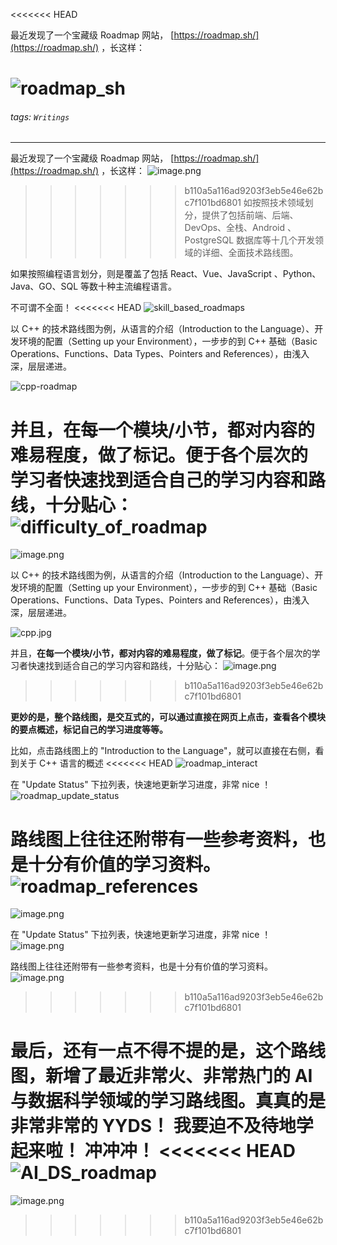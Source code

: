 <<<<<<< HEAD


最近发现了一个宝藏级 Roadmap 网站， [https://roadmap.sh/](https://roadmap.sh/) ，长这样：

![roadmap_sh](http://cdn.talkaboutos.top/roadmap_sh.png)
=======
###### tags: `Writings` 

---

最近发现了一个宝藏级 Roadmap 网站， [https://roadmap.sh/](https://roadmap.sh/) ，长这样：
![image.png](https://cdn.nlark.com/yuque/0/2023/png/148899/1695998754311-cb9af523-0422-4c4e-be29-360525b51acd.png#averageHue=%230f1728&clientId=u4cf9c7a9-dbb4-4&from=paste&height=967&id=ueb5df3e7&originHeight=967&originWidth=901&originalType=binary&ratio=1&rotation=0&showTitle=false&size=71283&status=done&style=stroke&taskId=u35ab7d55-0eaa-4cc3-93d1-bc9dc34a657&title=&width=901)
>>>>>>> b110a5a116ad9203f3eb5e46e62bc7f101bd6801
如按照技术领域划分，提供了包括前端、后端、DevOps、全栈、Android 、PostgreSQL 数据库等十几个开发领域的详细、全面技术路线图。

如果按照编程语言划分，则是覆盖了包括 React、Vue、JavaScript 、Python、Java、GO、SQL 等数十种主流编程语言。

不可谓不全面！
<<<<<<< HEAD
![skill_based_roadmaps](http://cdn.talkaboutos.top/skill_based_roadmaps.png)

以 C++ 的技术路线图为例，从语言的介绍（Introduction to the Language）、开发环境的配置（Setting up your Environment），一步步的到 C++ 基础（Basic Operations、Functions、Data Types、Pointers and References），由浅入深，层层递进。

![cpp-roadmap](http://cdn.talkaboutos.top/cpp-roadmap.jpg)

并且，**在每一个模块/小节，都对内容的难易程度，做了标记**。便于各个层次的学习者快速找到适合自己的学习内容和路线，十分贴心：
![difficulty_of_roadmap](http://cdn.talkaboutos.top/difficulty_of_roadmap.png)
=======
![image.png](https://cdn.nlark.com/yuque/0/2023/png/148899/1695995150841-5249b71c-4961-43fc-8fab-45fde9553bf9.png#averageHue=%230e1627&clientId=u47caa1ec-5f2a-4&from=paste&height=541&id=u2e82d649&originHeight=541&originWidth=859&originalType=binary&ratio=1&rotation=0&showTitle=false&size=49448&status=done&style=none&taskId=u9603f017-bdaf-4581-87a5-9b947c85aeb&title=&width=859)

以 C++ 的技术路线图为例，从语言的介绍（Introduction to the Language）、开发环境的配置（Setting up your Environment），一步步的到 C++ 基础（Basic Operations、Functions、Data Types、Pointers and References），由浅入深，层层递进。

![cpp.jpg](https://cdn.nlark.com/yuque/0/2023/jpeg/148899/1695995911778-bc766df7-0296-406e-84a8-f4b55e2d5461.jpeg#averageHue=%23f7f3dd&clientId=u47caa1ec-5f2a-4&from=paste&height=15219&id=ud70441d5&originHeight=15219&originWidth=5605&originalType=binary&ratio=1&rotation=0&showTitle=false&size=4227239&status=done&style=stroke&taskId=u7b203ffb-05cd-4616-9c67-87a86e0b045&title=&width=5605)

并且，**在每一个模块/小节，都对内容的难易程度，做了标记**。便于各个层次的学习者快速找到适合自己的学习内容和路线，十分贴心：
![image.png](https://cdn.nlark.com/yuque/0/2023/png/148899/1695996801089-d15268c8-5bb9-4e39-b739-2238417274be.png#averageHue=%23e6e6e6&clientId=u8811c19c-d3be-4&from=paste&height=203&id=u00519bbf&originHeight=203&originWidth=313&originalType=binary&ratio=1&rotation=0&showTitle=false&size=10812&status=done&style=stroke&taskId=ud0df1197-7cc6-448a-ad2c-f42493bfe0f&title=&width=313)
>>>>>>> b110a5a116ad9203f3eb5e46e62bc7f101bd6801

**更妙的是，整个路线图，是交互式的，可以通过直接在网页上点击，查看各个模块的要点概述，标记自己的学习进度等等。**

比如，点击路线图上的 "Introduction to the Language"，就可以直接在右侧，看到关于 C++ 语言的概述
<<<<<<< HEAD
![roadmap_interact](http://cdn.talkaboutos.top/roadmap_interact.png)

在 "Update Status" 下拉列表，快速地更新学习进度，非常 nice ！
![roadmap_update_status](http://cdn.talkaboutos.top/roadmap_update_status.png)

路线图上往往还附带有一些参考资料，也是十分有价值的学习资料。
![roadmap_references](http://cdn.talkaboutos.top/roadmap_references.png)
=======
![image.png](https://cdn.nlark.com/yuque/0/2023/png/148899/1695997121845-9e4dd1a8-8873-4716-a370-c1da9a825e57.png#averageHue=%23435c47&clientId=u8811c19c-d3be-4&from=paste&height=962&id=ua0645a4d&originHeight=962&originWidth=1491&originalType=binary&ratio=1&rotation=0&showTitle=false&size=166791&status=done&style=stroke&taskId=ucb2a4966-40c1-4b35-8feb-97947bb657f&title=&width=1491)

在 "Update Status" 下拉列表，快速地更新学习进度，非常 nice ！
![image.png](https://cdn.nlark.com/yuque/0/2023/png/148899/1695997269124-23c6e4c2-69b3-4cde-9731-b7374ab0692b.png#averageHue=%23fdfdfd&clientId=u8811c19c-d3be-4&from=paste&height=158&id=uf16acdeb&originHeight=158&originWidth=589&originalType=binary&ratio=1&rotation=0&showTitle=false&size=10487&status=done&style=stroke&taskId=u190c90be-5c7f-4c3c-a149-d7ca0b6098b&title=&width=589)

路线图上往往还附带有一些参考资料，也是十分有价值的学习资料。
![image.png](https://cdn.nlark.com/yuque/0/2023/png/148899/1695997527872-9cde70b6-4caf-40ca-90e4-b2d34b4768df.png#averageHue=%23797a7a&clientId=u2b2e75bd-ceae-4&from=paste&height=370&id=u3dee695c&originHeight=370&originWidth=1156&originalType=binary&ratio=1&rotation=0&showTitle=false&size=45877&status=done&style=stroke&taskId=u66005102-49af-485d-b393-591394e281e&title=&width=1156)
>>>>>>> b110a5a116ad9203f3eb5e46e62bc7f101bd6801

最后，还有一点不得不提的是，这个路线图，新增了最近非常火、非常热门的 AI 与数据科学领域的学习路线图。真真的是非常非常的 YYDS！
我要迫不及待地学起来啦！
冲冲冲！
<<<<<<< HEAD
![AI_DS_roadmap](http://cdn.talkaboutos.top/AI_DS_roadmap.png)
=======
![image.png](https://cdn.nlark.com/yuque/0/2023/png/148899/1695997720027-7d073e2b-0bc5-46b7-a0f0-b5c1ca559a47.png#averageHue=%23749b62&clientId=u2b2e75bd-ceae-4&from=paste&height=968&id=u9f60f987&originHeight=968&originWidth=1112&originalType=binary&ratio=1&rotation=0&showTitle=false&size=108477&status=done&style=stroke&taskId=u91211beb-468c-4b8e-b158-cc37a9fd948&title=&width=1112)
>>>>>>> b110a5a116ad9203f3eb5e46e62bc7f101bd6801


